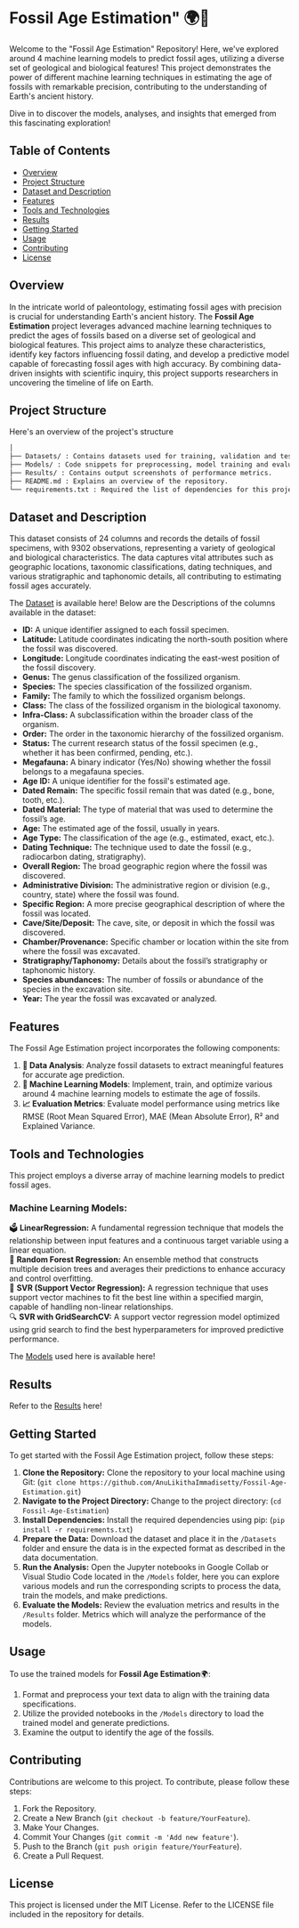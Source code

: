 # Fossil Age Estimation" 🌍🦴
Welcome to the "Fossil Age Estimation" Repository! Here, we've explored around 4 machine learning models to predict fossil ages, utilizing a diverse set of geological and biological features! This project demonstrates the power of different machine learning techniques in estimating the age of fossils with remarkable precision, contributing to the understanding of Earth's ancient history.

Dive in to discover the models, analyses, and insights that emerged from this fascinating exploration!

## Table of Contents 
 - [Overview](#overview)
 - [Project Structure](#project-structure)
 - [Dataset and Description](#dataset-and-description)
 - [Features](#features)
 - [Tools and Technologies](#tools-and-technologies)
 - [Results](#results)
 - [Getting Started](#getting-started)
 - [Usage](#usage)
 - [Contributing](#contributing)
 - [License](#license)

## Overview 
In the intricate world of paleontology, estimating fossil ages with precision is crucial for understanding Earth's ancient history. The **Fossil Age Estimation** project leverages advanced machine learning techniques to predict the ages of fossils based on a diverse set of geological and biological features. This project aims to analyze these characteristics, identify key factors influencing fossil dating, and develop a predictive model capable of forecasting fossil ages with high accuracy. By combining data-driven insights with scientific inquiry, this project supports researchers in uncovering the timeline of life on Earth.

## Project Structure 
Here's an overview of the project's structure
```bash
│
├── Datasets/ : Contains datasets used for training, validation and testing.
├── Models/ : Code snippets for preprocessing, model training and evaluation.
├── Results/ : Contains output screenshots of performance metrics.
├── README.md : Explains an overview of the repository.
└── requirements.txt : Required the list of dependencies for this project.
```

## Dataset and Description 
This dataset consists of 24 columns and records the details of fossil specimens, with 9302 observations, representing a variety of geological and biological characteristics. The data captures vital attributes such as geographic locations, taxonomic classifications, dating techniques, and various stratigraphic and taphonomic details, all contributing to estimating fossil ages accurately.

The [Dataset](https://github.com/AnuLikithaImmadisetty/Fossil-Age-Estimation/blob/main/Datasets/fossil_data.csv) is available here! Below are the Descriptions of the columns available in the dataset:

- **ID:** A unique identifier assigned to each fossil specimen.
- **Latitude:** Latitude coordinates indicating the north-south position where the fossil was discovered.
- **Longitude:** Longitude coordinates indicating the east-west position of the fossil discovery.
- **Genus:** The genus classification of the fossilized organism.
- **Species:** The species classification of the fossilized organism.
- **Family:** The family to which the fossilized organism belongs.
- **Class:** The class of the fossilized organism in the biological taxonomy.
- **Infra-Class:** A subclassification within the broader class of the organism.
- **Order:** The order in the taxonomic hierarchy of the fossilized organism.
- **Status:** The current research status of the fossil specimen (e.g., whether it has been confirmed, pending, etc.).
- **Megafauna:** A binary indicator (Yes/No) showing whether the fossil belongs to a megafauna species.
- **Age ID:** A unique identifier for the fossil's estimated age.
- **Dated Remain:** The specific fossil remain that was dated (e.g., bone, tooth, etc.).
- **Dated Material:** The type of material that was used to determine the fossil’s age.
- **Age:** The estimated age of the fossil, usually in years.
- **Age Type:** The classification of the age (e.g., estimated, exact, etc.).
- **Dating Technique:** The technique used to date the fossil (e.g., radiocarbon dating, stratigraphy).
- **Overall Region:**  The broad geographic region where the fossil was discovered.
- **Administrative Division:** The administrative region or division (e.g., country, state) where the fossil was found.
- **Specific Region:** A more precise geographical description of where the fossil was located.
- **Cave/Site/Deposit:** The cave, site, or deposit in which the fossil was discovered.
- **Chamber/Provenance:** Specific chamber or location within the site from where the fossil was excavated.
- **Stratigraphy/Taphonomy:** Details about the fossil’s stratigraphy or taphonomic history.
- **Species abundances:** The number of fossils or abundance of the species in the excavation site.
- **Year:** The year the fossil was excavated or analyzed.
  
## Features 
The Fossil Age Estimation project incorporates the following components:
1. **🧪 Data Analysis**: Analyze fossil datasets to extract meaningful features for accurate age prediction.
2. **🧠 Machine Learning Models**: Implement, train, and optimize various around 4 machine learning models to estimate the age of fossils.
3. **📈 Evaluation Metrics**: Evaluate model performance using metrics like RMSE (Root Mean Squared Error), MAE (Mean Absolute Error), R² and Explained Variance.

## Tools and Technologies
This project employs a diverse array of machine learning models to predict fossil ages. 

### Machine Learning Models:

🗳 **LinearRegression:** A fundamental regression technique that models the relationship between input features and a continuous target variable using a linear equation.  
🌳 **Random Forest Regression:** An ensemble method that constructs multiple decision trees and averages their predictions to enhance accuracy and control overfitting.  
🧠 **SVR (Support Vector Regression):** A regression technique that uses support vector machines to fit the best line within a specified margin, capable of handling non-linear relationships.   
🔍 **SVR with GridSearchCV:** A support vector regression model optimized using grid search to find the best hyperparameters for improved predictive performance.   

The [Models](https://github.com/AnuLikithaImmadisetty/Fossil-Age-Estimation/tree/main/Models) used here is available here!

## Results
Refer to the [Results](https://github.com/AnuLikithaImmadisetty/Fossil-Age-Estimation/tree/main/Results) here!

## Getting Started 
To get started with the Fossil Age Estimation project, follow these steps:
1. **Clone the Repository:** Clone the repository to your local machine using Git: (`git clone https://github.com/AnuLikithaImmadisetty/Fossil-Age-Estimation.git`)
2. **Navigate to the Project Directory:** Change to the project directory: (`cd Fossil-Age-Estimation`)
3. **Install Dependencies:** Install the required dependencies using pip: (`pip install -r requirements.txt`)
4. **Prepare the Data:** Download the dataset and place it in the `/Datasets` folder and ensure the data is in the expected format as described in the data documentation.
5. **Run the Analysis:** Open the Jupyter notebooks in Google Collab or Visual Studio Code located in the `/Models` folder, here you can explore various models and run the corresponding scripts to process the data, train the models, and make predictions.
6. **Evaluate the Models:** Review the evaluation metrics and results in the `/Results` folder. Metrics which will analyze the performance of the models.
  
## Usage 
To use the trained models for **Fossil Age Estimation**🌍:
1. Format and preprocess your text data to align with the training data specifications.
2. Utilize the provided notebooks in the `/Models` directory to load the trained model and generate predictions.
3. Examine the output to identify the age of the fossils.

## Contributing 
Contributions are welcome to this project. To contribute, please follow these steps:
1. Fork the Repository.
2. Create a New Branch (`git checkout -b feature/YourFeature`).
3. Make Your Changes.
4. Commit Your Changes (`git commit -m 'Add new feature'`).
5. Push to the Branch (`git push origin feature/YourFeature`).
6. Create a Pull Request.

## License 
This project is licensed under the MIT License. Refer to the LICENSE file included in the repository for details.
